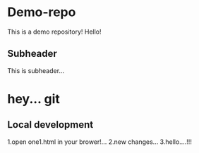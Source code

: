 # Demo-repo
 This is a demo repository!
Hello!

## Subheader

This is subheader...

# hey... git


## Local development

1.open one1.html in your brower!...
2.new changes...
3.hello....!!!



